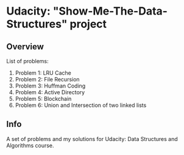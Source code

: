 # Udacity: "Show-Me-The-Data-Structures" project

## Overview
List of problems:

1. Problem 1: LRU Cache
1. Problem 2: File Recursion
1. Problem 3: Huffman Coding
1. Problem 4: Active Directory
1. Problem 5: Blockchain
1. Problem 6: Union and Intersection of two linked lists


## Info
A set of problems and my solutions for Udacity: Data Structures and Algorithms course.